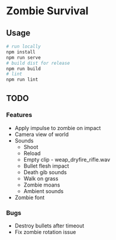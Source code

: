 # Zombie Survival

## Usage

```bash
# run locally
npm install
npm run serve
# build dist for release
npm run build
# lint
npm run lint
```

## TODO

### Features

* Apply impulse to zombie on impact
* Camera view of world
* Sounds
    * Shoot
    * Reload
    * Empty clip - weap_dryfire_rifle.wav
    * Bullet flesh impact
    * Death gib sounds
    * Walk on grass
    * Zombie moans
    * Ambient sounds
* Zombie font

### Bugs

* Destroy bullets after timeout
* Fix zombie rotation issue